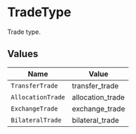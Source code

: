 # TradeType

Trade type.


## Values

| Name              | Value             |
| ----------------- | ----------------- |
| `TransferTrade`   | transfer_trade    |
| `AllocationTrade` | allocation_trade  |
| `ExchangeTrade`   | exchange_trade    |
| `BilateralTrade`  | bilateral_trade   |